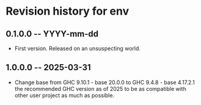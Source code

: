 # Revision history for env

## 0.1.0.0 -- YYYY-mm-dd

* First version. Released on an unsuspecting world.

## 1.0.0.0 -- 2025-03-31

* Change base from GHC 9.10.1 - base 20.0.0 to GHC 9.4.8 - base 4.17.2.1 the recommended GHC version as of 2025 to be as compatible with other user project as much as possible. 
